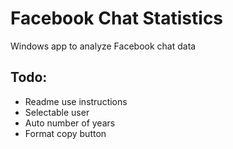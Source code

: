# Facebook Chat Statistics

Windows app to analyze Facebook chat data

## Todo:

- Readme use instructions
- Selectable user
- Auto number of years
- Format copy button

